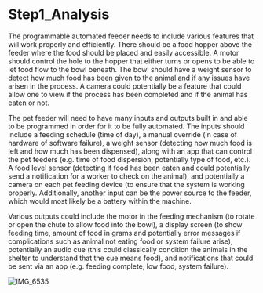 # Step1_Analysis


The programmable automated feeder needs to include various features that will work properly and efficiently. There should be a food hopper above the feeder where the food should be placed and easily accessible. A motor should control the hole to the hopper that either turns or opens to be able to let food flow to the bowl beneath. The bowl should have a weight sensor to detect how much food has been given to the animal and if any issues have arisen in the process. A camera could potentially be a feature that could allow one to view if the process has been completed and if the animal has eaten or not. 

The pet feeder will need to have many inputs and outputs built in and able to be programmed in order for it to be fully automated. The inputs should include a feeding schedule (time of day), a manual override (in case of hardware of software failure), a weight sensor (detecting how much food is left and how much has been dispensed), along with an app that can control the pet feeders (e.g. time of food dispersion, potentially type of food, etc.). A food level sensor (detecting if food has been eaten and could potentially send a notification for a worker to check on the animal), and potentially a camera on each pet feeding device (to ensure that the system is working properly. Additionally, another input can be the power source to the feeder, which would most likely be a battery within the machine. 

Various outputs could include the motor in the feeding mechanism (to rotate or open the chute to allow food into the bowl), a display screen (to show feeding time, amount of food in grams and potentially error messages if complications such as animal not eating food or system failure arise), potentially an audio cue (this could classically condition the animals in the shelter to understand that the cue means food), and notifications that could be sent via an app (e.g. feeding complete, low food, system failure). 

![IMG_6535](https://github.com/user-attachments/assets/28d559d8-46e1-492f-9dad-d5ccd73a2718)

